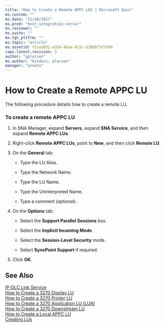 ```yaml
---
title: "How to Create a Remote APPC LU2 | Microsoft Docs"
ms.custom: ""
ms.date: "11/30/2017"
ms.prod: "host-integration-server"
ms.reviewer: ""
ms.suite: ""
ms.tgt_pltfrm: ""
ms.topic: "article"
ms.assetid: 72ced032-e356-46aa-8c5c-3380875f7e90
caps.latest.revision: 3
author: "gplarsen"
ms.author: "hisdocs; plarsen"
manager: "anneta"
---
```

# How to Create a Remote APPC LU
The following procedure details how to create a remote LU.  
  
### To create a remote APPC LU  
  
1.  In SNA Manager, expand **Servers**, expand **SNA Service**, and then expand **Remote APPC LUs**.  
  
2.  Right-click **Remote APPC LUs**, point to **New**, and then click **Remote LU**.  
  
3.  On the **General** tab:  
  
    -   Type the LU Alias.  
  
    -   Type the Network Name.  
  
    -   Type the LU Name.  
  
    -   Type the Uninterpreted Name.  
  
    -   Type a comment (optional).  
  
4.  On the **Options** tab:  
  
    -   Select the **Support Parallel Sessions** box.  
  
    -   Select the **Implicit Incoming Mode**.  
  
    -   Select the **Session-Level Security** mode.  
  
    -   Select **SyncPoint Support** if required.  
  
5.  Click **OK**.  
  
## See Also  
 [IP-DLC Link Service](./ip-dlc-link-service2.md)   
 [How to Create a 3270 Display LU](../core/how-to-create-a-3270-display-lu1.md)   
 [How to Create a 3270 Printer LU](../core/how-to-create-a-3270-printer-lu1.md)   
 [How to Create a 3270 Application LU (LUA)](../core/how-to-create-a-3270-application-lu-lua-2.md)   
 [How to Create a 3270 Downstream LU](../core/how-to-create-a-3270-downstream-lu2.md)   
 [How to Create a Local APPC LU](../core/how-to-create-a-local-appc-lu1.md)   
 [Creating LUs](../core/creating-lus2.md)